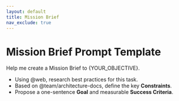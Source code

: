 ```yaml
---
layout: default
title: Mission Brief
nav_exclude: true
---
```


# Mission Brief Prompt Template

Help me create a Mission Brief to {YOUR_OBJECTIVE}.
- Using @web, research best practices for this task.
- Based on @team/architecture-docs, define the key **Constraints**.
- Propose a one-sentence **Goal** and measurable **Success Criteria**.